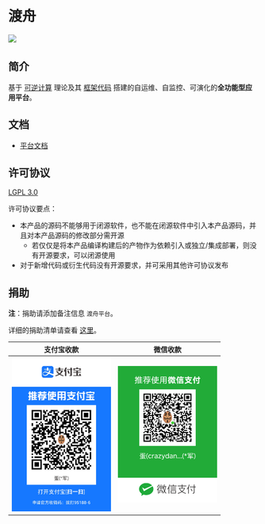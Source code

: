 渡舟
======================

<img src="https://duzhou.crazydan.io/img/logo.svg" width="172px" />

## 简介

基于 [可逆计算](https://zhuanlan.zhihu.com/p/64004026) 理论及其
[框架代码](https://github.com/entropy-cloud/nop-entropy)
搭建的自运维、自监控、可演化的**全功能型应用平台**。

## 文档

- [平台文档](https://duzhou.crazydan.io/docs)

## 许可协议

[LGPL 3.0](./LICENSE)

许可协议要点：
- 本产品的源码不能够用于闭源软件，也不能在闭源软件中引入本产品源码，并且对本产品源码的修改部分需开源
  - 若仅仅是将本产品编译构建后的产物作为依赖引入或独立/集成部署，则没有开源要求，可以闭源使用
- 对于新增代码或衍生代码没有开源要求，并可采用其他许可协议发布

## 捐助

**注**：捐助请添加备注信息 `渡舟平台`。

详细的捐助清单请查看 [这里](https://duzhou.crazydan.io/docs/donates)。

| 支付宝收款 | 微信收款 |
| -- | -- |
| <img src="https://github.com/crazydan-studio/duzhou.crazydan.io/blob/master/static/img/donate/alipay.jpg?raw=true" width="200px"/> | <img src="https://github.com/crazydan-studio/duzhou.crazydan.io/blob/master/static/img/donate/wechat.png?raw=true" width="200px"/> |
